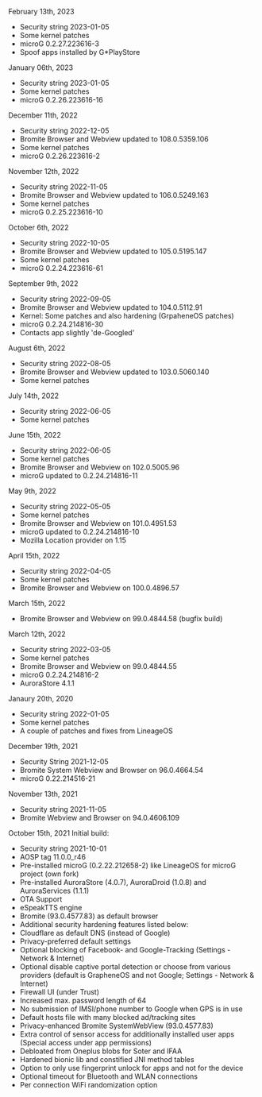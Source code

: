 February 13th, 2023

- Security string 2023-01-05
- Some kernel patches
- microG 0.2.27.223616-3
- Spoof apps installed by G*PlayStore


January 06th, 2023

- Security string 2023-01-05
- Some kernel patches
- microG 0.2.26.223616-16


December 11th, 2022

- Security string 2022-12-05
- Bromite Browser and Webview updated to 108.0.5359.106
- Some kernel patches
- microG 0.2.26.223616-2


November 12th, 2022

- Security string 2022-11-05
- Bromite Browser and Webview updated to 106.0.5249.163
- Some kernel patches
- microG 0.2.25.223616-10


October 6th, 2022

- Security string 2022-10-05
- Bromite Browser and Webview updated to 105.0.5195.147
- Some kernel patches
- microG 0.2.24.223616-61


September 9th, 2022

- Security string 2022-09-05
- Bromite Browser and Webview updated to 104.0.5112.91
- Kernel: Some patches and also hardening (GrpaheneOS patches)
- microG 0.2.24.214816-30
- Contacts app slightly 'de-Googled'


August 6th, 2022

- Security string 2022-08-05
- Bromite Browser and Webview updated to 103.0.5060.140
- Some kernel patches


July 14th, 2022

- Security string 2022-06-05
- Some kernel patches


June 15th, 2022

- Security string 2022-06-05
- Some kernel patches
- Bromite Browser and Webview on 102.0.5005.96
- microG updated to 0.2.24.214816-11


May 9th, 2022

- Security string 2022-05-05
- Some kernel patches
- Bromite Browser and Webview on 101.0.4951.53
- microG updated to 0.2.24.214816-10
- Mozilla Location provider on 1.15


April 15th, 2022

- Security string 2022-04-05
- Some kernel patches
- Bromite Browser and Webview on 100.0.4896.57


March 15th, 2022

- Bromite Browser and Webview on 99.0.4844.58 (bugfix build)


March 12th, 2022

- Security string 2022-03-05
- Some kernel patches
- Bromite Browser and Webview on 99.0.4844.55
- microG 0.2.24.214816-2
- AuroraStore 4.1.1

Janaury 20th, 2020

- Security string 2022-01-05
- Some kernel patches
- A couple of patches and fixes from LineageOS


December 19th, 2021

- Security String 2021-12-05
- Bromite System Webview and Browser on 96.0.4664.54
- microG 0.22.214516-21


November 13th, 2021

- Security string 2021-11-05
- Bromite Webview and Browser on 94.0.4606.109


October 15th, 2021
Initial build:

-  Security string 2021-10-01
-  AOSP tag 11.0.0_r46
-  Pre-installed microG (0.2.22.212658-2) like LineageOS for microG project (own fork)
-  Pre-installed AuroraStore (4.0.7), AuroraDroid (1.0.8) and AuroraServices (1.1.1)
-  OTA Support
-  eSpeakTTS engine
-  Bromite (93.0.4577.83) as default browser
-  Additional security hardening features listed below:
-  Cloudflare as default DNS (instead of Google)
-  Privacy-preferred default settings
-  Optional blocking of Facebook- and Google-Tracking (Settings - Network & Internet)
-  Optional disable captive portal detection or choose from various providers (default is GrapheneOS and not Google; Settings - Network & Internet)
-  Firewall UI (under Trust)
-  Increased max. password length of 64
-  No submission of IMSI/phone number to Google when GPS is in use
-  Default hosts file with many blocked ad/tracking sites
-  Privacy-enhanced Bromite SystemWebView (93.0.4577.83)
-  Extra control of sensor access for additionally installed user apps (Special access under app permissions)
-  Debloated from Oneplus blobs for Soter and IFAA
-  Hardened bionic lib and constified JNI method tables
-  Option to only use fingerprint unlock for apps and not for the device
-  Optional timeout for Bluetooth and WLAN connections
-  Per connection WiFi randomization option
